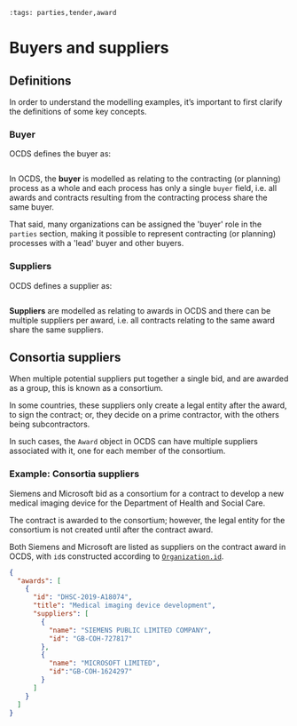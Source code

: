 ```{workedexample} Buyers and suppliers
:tags: parties,tender,award
```

# Buyers and suppliers

## Definitions

In order to understand the modelling examples, it’s important to first clarify the definitions of some key concepts.

### Buyer

OCDS defines the buyer as:

```{field-description} ../../../build/current_lang/release-schema.json /properties/buyer
```

In OCDS, the **buyer** is modelled as relating to the contracting (or planning) process as a whole and each process has only a single `buyer` field, i.e. all awards and contracts resulting from the contracting process share the same buyer.

That said, many organizations can be assigned the 'buyer' role in the `parties` section, making it possible to represent contracting (or planning) processes with a 'lead' buyer and other buyers.

### Suppliers

OCDS defines a supplier as:

```{code-description} ../../../build/current_lang/codelists/partyRole.csv supplier
```

**Suppliers** are modelled as relating to awards in OCDS and there can be multiple suppliers per award, i.e. all contracts relating to the same award share the same suppliers.

## Consortia suppliers

When multiple potential suppliers put together a single bid, and are awarded as a group, this is known as a consortium.

In some countries, these suppliers only create a legal entity after the award, to sign the contract; or, they decide on a prime contractor, with the others being subcontractors.

In such cases, the `Award` object in OCDS can have multiple suppliers associated with it, one for each member of the consortium.

### Example: Consortia suppliers

Siemens and Microsoft bid as a consortium for a contract to develop a new medical imaging device for the Department of Health and Social Care.

The contract is awarded to the consortium; however, the legal entity for the consortium is not created until after the contract award.

Both Siemens and Microsoft are listed as suppliers on the contract award in OCDS, with `id`s constructed according to [`Organization.id`](../../schema/identifiers.md#organization-identifiers).

```json
{
  "awards": [
    {
      "id": "DHSC-2019-A18074",
      "title": "Medical imaging device development",
      "suppliers": [
        {
          "name": "SIEMENS PUBLIC LIMITED COMPANY",
          "id": "GB-COH-727817"
        },
        {
          "name": "MICROSOFT LIMITED",
          "id":"GB-COH-1624297"
        }
      ]
    }
  ]
}
```
